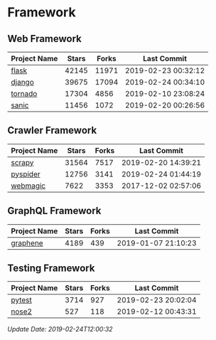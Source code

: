# Framework

## Web Framework

| Project Name | Stars | Forks | Last Commit |
| ------------ | ----- | ----- | ----------- |
| [flask](https://github.com/pallets/flask) | 42145 | 11971 | 2019-02-23 00:32:12 |
| [django](https://github.com/django/django) | 39675 | 17094 | 2019-02-24 00:34:10 |
| [tornado](https://github.com/tornadoweb/tornado) | 17304 | 4856 | 2019-02-10 23:08:24 |
| [sanic](https://github.com/huge-success/sanic) | 11456 | 1072 | 2019-02-20 00:26:56 |

## Crawler Framework

| Project Name | Stars | Forks | Last Commit |
| ------------ | ----- | ----- | ----------- |
| [scrapy](https://github.com/scrapy/scrapy) | 31564 | 7517 | 2019-02-20 14:39:21 |
| [pyspider](https://github.com/binux/pyspider) | 12756 | 3141 | 2019-02-24 01:44:19 |
| [webmagic](https://github.com/code4craft/webmagic) | 7622 | 3353 | 2017-12-02 02:57:06 |

## GraphQL Framework

| Project Name | Stars | Forks | Last Commit |
| ------------ | ----- | ----- | ----------- |
| [graphene](https://github.com/graphql-python/graphene) | 4189 | 439 | 2019-01-07 21:10:23 |

## Testing Framework

| Project Name | Stars | Forks | Last Commit |
| ------------ | ----- | ----- | ----------- |
| [pytest](https://github.com/pytest-dev/pytest) | 3714 | 927 | 2019-02-23 20:02:04 |
| [nose2](https://github.com/nose-devs/nose2) | 527 | 118 | 2019-02-12 00:43:31 |

*Update Date: 2019-02-24T12:00:32*